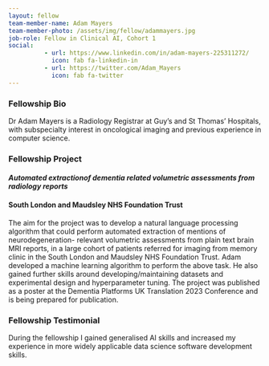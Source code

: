 ```yaml
---
layout: fellow
team-member-name: Adam Mayers
team-member-photo: /assets/img/fellow/adammayers.jpg
job-role: Fellow in Clinical AI, Cohort 1
social:
          - url: https://www.linkedin.com/in/adam-mayers-225311272/
            icon: fab fa-linkedin-in
          - url: https://twitter.com/Adam_Mayers
            icon: fab fa-twitter
---
```


### Fellowship Bio
Dr Adam Mayers is a Radiology
Registrar at Guy’s and St Thomas’ Hospitals, with subspecialty interest
in oncological imaging and previous
experience in computer science.


### Fellowship Project
#### _Automated extractionof dementia related volumetric assessments from radiology reports_
#### South London and Maudsley NHS Foundation Trust

The aim for the project was to develop a
natural language processing algorithm
that could perform automated extraction
of mentions of neurodegeneration-
relevant volumetric assessments from
plain text brain MRI reports, in a large
cohort of patients referred for imaging
from memory clinic in the South London
and Maudsley NHS Foundation Trust.
Adam developed a machine learning
algorithm to perform the above task.
He also gained further skills around
developing/maintaining datasets and
experimental design and hyperparameter
tuning.
The project was published as a poster at
the Dementia Platforms UK Translation
2023 Conference and is being prepared for publication.

### Fellowship Testimonial
During the fellowship
I gained generalised AI skills and
increased my experience in more
widely applicable data science software
development skills.

